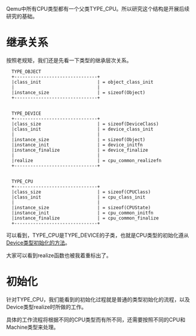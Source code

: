 Qemu中所有CPU类型都有一个父类TYPE_CPU。所以研究这个结构是开展后续研究的基础。

# 继承关系

按照老规矩，我们还是先看一下类型的继承层次关系。

```
  TYPE_OBJECT
  +-------------------------------+
  |class_init                     | = object_class_init
  |                               |
  |instance_size                  | = sizeof(Object)
  +-------------------------------+


  TYPE_DEVICE
  +-------------------------------+
  |class_size                     | = sizeof(DeviceClass)
  |class_init                     | = device_class_init
  |                               |
  |instance_size                  | = sizeof(Object)
  |instance_init                  | = device_initfn
  |instance_finalize              | = device_finalize
  |                               |
  |realize                        | = cpu_common_realizefn
  +-------------------------------+


  TYPE_CPU
  +-------------------------------+
  |class_size                     | = sizeof(CPUClass)
  |class_init                     | = cpu_class_init
  |                               |
  |instance_size                  | = sizeof(CPUState)
  |instance_init                  | = cpu_common_initfn
  |instance_finalize              | = cpu_common_finalize
  +-------------------------------+
```

可以看到，TYPE_CPU是TYPE_DEVICE的子类，也就是CPU类型的初始化遵从[Device类型初始化的方法][1]。

大家可以看到realize函数也被我着重标出了。

# 初始化

针对TYPE_CPU，我们能看到的初始化过程就是普通的类型初始化的流程，以及Device类型realize时所做的工作。

具体的工作流程将根据不同的CPU类型而有所不同，还需要按照不同的CPU和Machine类型来处理。

[1]: /device_model/04-DeviceClass_instance.md
